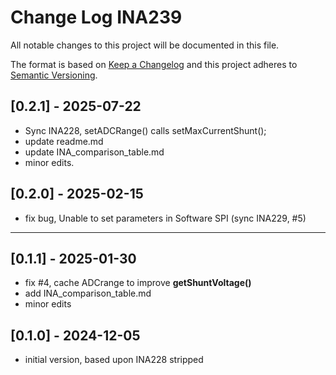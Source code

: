 # Change Log INA239

All notable changes to this project will be documented in this file.

The format is based on [Keep a Changelog](http://keepachangelog.com/)
and this project adheres to [Semantic Versioning](http://semver.org/).


## [0.2.1] - 2025-07-22
- Sync INA228, setADCRange() calls setMaxCurrentShunt();
- update readme.md
- update INA_comparison_table.md
- minor edits.

## [0.2.0] - 2025-02-15
- fix bug, Unable to set parameters in Software SPI (sync INA229, #5)

----

## [0.1.1] - 2025-01-30
- fix #4, cache ADCrange to improve **getShuntVoltage()**
- add INA_comparison_table.md
- minor edits


## [0.1.0] - 2024-12-05
- initial version, based upon INA228 stripped



